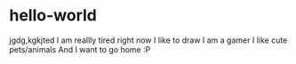 # hello-world
jgdg,kgkjted
I am reallly tired right now
I like to draw
I am a gamer
I like cute pets/animals
And I want to go home :P
